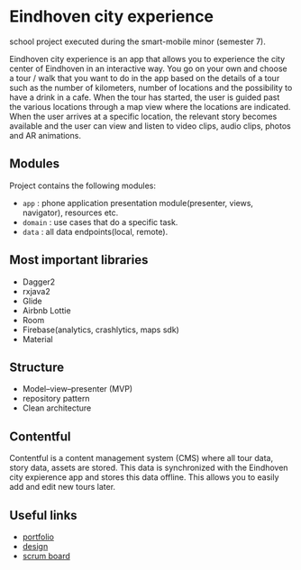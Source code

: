 # Eindhoven city experience

school project executed during the smart-mobile minor (semester 7).

Eindhoven city experience is an app that allows you to experience the city center of Eindhoven in an interactive way.
You go on your own and choose a tour / walk that you want to do in the app based on the details of a tour such as the number of kilometers, number of locations and the possibility to have a drink in a cafe.
When the tour has started, the user is guided past the various locations through a map view where the locations are indicated. When the user arrives at a specific location, the relevant story becomes available and the user can view and listen to video clips, audio clips, photos and AR animations.

Modules
-------

Project contains the following modules:

* `app` : phone application presentation module(presenter, views, navigator), resources etc.
* `domain` : use cases that do a specific task.
* `data` : all data endpoints(local, remote).


Most important libraries
-------

* Dagger2
* rxjava2
* Glide
* Airbnb Lottie
* Room
* Firebase(analytics, crashlytics, maps sdk)
* Material

Structure
-------

* Model–view–presenter (MVP)
* repository pattern
* Clean architecture


Contentful
-------

Contentful is a content management system (CMS) where all tour data, story data, assets are stored.
This data is synchronized with the Eindhoven city expierence app and stores this data offline.
This allows you to easily add and edit new tours later.

Useful links
-------
* [portfolio](http://i369674.hera.fhict.nl/eindhoven_city_experience.html)
* [design](https://sketch.cloud/s/3EKDD)
* [scrum board](https://bramko.myjetbrains.com/youtrack/agiles/104-3/105-11)


